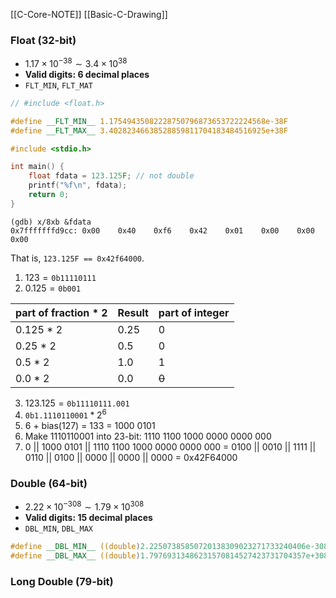
[[C-Core-NOTE]]
[[Basic-C-Drawing]]

### Float (32-bit)
- $1.17\times 10^{-38}\sim3.4\times 10^{38}$
- **Valid digits: 6 decimal places**
- `FLT_MIN`, `FLT_MAT`

```c
// #include <float.h>

#define __FLT_MIN__ 1.17549435082228750796873653722224568e-38F
#define __FLT_MAX__ 3.40282346638528859811704183484516925e+38F
```

```c
#include <stdio.h>

int main() {
	float fdata = 123.125F; // not double
	printf("%f\n", fdata);
	return 0;
}
```
```gdb
(gdb) x/8xb &fdata
0x7fffffffd9cc: 0x00    0x40    0xf6    0x42    0x01    0x00    0x00    0x00
```

That is, `123.125F == 0x42f64000`.

1. $123 = \texttt{0b11110111}$
2. $0.125 = \texttt{0b001}$

| part of fraction * 2 | Result | part of integer |
| -------------------- | ------ | --------------- |
| 0.125 * 2            | 0.25   | 0               |
| 0.25 * 2                     | 0.5       | 0                |
| 0.5 * 2                     | 1.0       | 1                |
| 0.0 * 2                     | 0.0       | ~~0~~                |

3. $123.125 = \texttt{0b11110111.001}$
4. $\texttt{0b1.1110110001} * 2^6$
5. 6 + bias(127) = 133 = 1000 0101
6. Make 1110110001 into 23-bit: 1110 1100 1000 0000 0000 000
7. 0 || 1000 0101 || 1110 1100 1000 0000 0000 000 = 0100 || 0010 || 1111 || 0110 || 0100 || 0000 || 0000 || 0000 = 0x42F64000

### Double (64-bit)
- $2.22\times 10^{-308}\sim1.79\times 10^{308}$
- **Valid digits: 15 decimal places**
- `DBL_MIN`, `DBL_MAX`

```c
#define __DBL_MIN__ ((double)2.22507385850720138309023271733240406e-308L)
#define __DBL_MAX__ ((double)1.79769313486231570814527423731704357e+308L)
```

### Long Double (79-bit)

